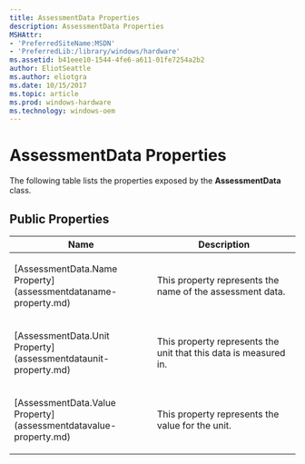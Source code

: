 ```yaml
---
title: AssessmentData Properties
description: AssessmentData Properties
MSHAttr:
- 'PreferredSiteName:MSDN'
- 'PreferredLib:/library/windows/hardware'
ms.assetid: b41eee10-1544-4fe6-a611-01fe7254a2b2
author: EliotSeattle
ms.author: eliotgra
ms.date: 10/15/2017
ms.topic: article
ms.prod: windows-hardware
ms.technology: windows-oem
---
```


# AssessmentData Properties


The following table lists the properties exposed by the **AssessmentData** class.

## <span id="Public_Properties"></span><span id="public_properties"></span><span id="PUBLIC_PROPERTIES"></span>Public Properties


<table>
<colgroup>
<col width="50%" />
<col width="50%" />
</colgroup>
<thead>
<tr class="header">
<th>Name</th>
<th>Description</th>
</tr>
</thead>
<tbody>
<tr class="odd">
<td><p>[AssessmentData.Name Property](assessmentdataname-property.md)</p></td>
<td><p>This property represents the name of the assessment data.</p></td>
</tr>
<tr class="even">
<td><p>[AssessmentData.Unit Property](assessmentdataunit-property.md)</p></td>
<td><p>This property represents the unit that this data is measured in.</p></td>
</tr>
<tr class="odd">
<td><p>[AssessmentData.Value Property](assessmentdatavalue-property.md)</p></td>
<td><p>This property represents the value for the unit.</p></td>
</tr>
</tbody>
</table>

 

 

 






